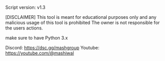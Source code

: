 Script version: v1.3

[DISCLAIMER]
This tool is meant for educational purposes only
and any malicious usage of this tool is prohibited
The owner is not responsible for the users actions.

make sure to have Python 3.x

Discord: https://dsc.gg/mashgroup
Youtube: https://youtube.com/@mashiwal
